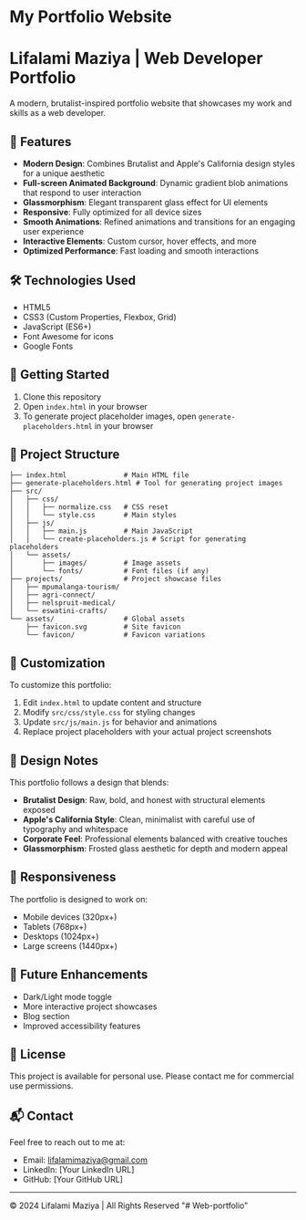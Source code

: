 # My Portfolio Website

# Lifalami Maziya | Web Developer Portfolio

A modern, brutalist-inspired portfolio website that showcases my work and skills as a web developer.

## 🌟 Features

- **Modern Design**: Combines Brutalist and Apple's California design styles for a unique aesthetic
- **Full-screen Animated Background**: Dynamic gradient blob animations that respond to user interaction
- **Glassmorphism**: Elegant transparent glass effect for UI elements
- **Responsive**: Fully optimized for all device sizes
- **Smooth Animations**: Refined animations and transitions for an engaging user experience
- **Interactive Elements**: Custom cursor, hover effects, and more
- **Optimized Performance**: Fast loading and smooth interactions

## 🛠️ Technologies Used

- HTML5
- CSS3 (Custom Properties, Flexbox, Grid)
- JavaScript (ES6+)
- Font Awesome for icons
- Google Fonts

## 🚀 Getting Started

1. Clone this repository
2. Open `index.html` in your browser
3. To generate project placeholder images, open `generate-placeholders.html` in your browser

## 📁 Project Structure

```
├── index.html              # Main HTML file
├── generate-placeholders.html # Tool for generating project images
├── src/
│   ├── css/
│   │   ├── normalize.css   # CSS reset
│   │   └── style.css       # Main styles
│   ├── js/
│   │   ├── main.js         # Main JavaScript
│   │   └── create-placeholders.js # Script for generating placeholders
│   └── assets/
│       ├── images/         # Image assets
│       └── fonts/          # Font files (if any)
├── projects/               # Project showcase files
│   ├── mpumalanga-tourism/
│   ├── agri-connect/
│   ├── nelspruit-medical/
│   └── eswatini-crafts/
└── assets/                 # Global assets
    ├── favicon.svg         # Site favicon
    └── favicon/            # Favicon variations
```

## 📝 Customization

To customize this portfolio:

1. Edit `index.html` to update content and structure
2. Modify `src/css/style.css` for styling changes
3. Update `src/js/main.js` for behavior and animations
4. Replace project placeholders with your actual project screenshots

## 🎨 Design Notes

This portfolio follows a design that blends:

- **Brutalist Design**: Raw, bold, and honest with structural elements exposed
- **Apple's California Style**: Clean, minimalist with careful use of typography and whitespace
- **Corporate Feel**: Professional elements balanced with creative touches
- **Glassmorphism**: Frosted glass aesthetic for depth and modern appeal

## 📱 Responsiveness

The portfolio is designed to work on:

- Mobile devices (320px+)
- Tablets (768px+)
- Desktops (1024px+)
- Large screens (1440px+)

## 🔮 Future Enhancements

- Dark/Light mode toggle
- More interactive project showcases
- Blog section
- Improved accessibility features

## 📄 License

This project is available for personal use. Please contact me for commercial use permissions.

## 📬 Contact

Feel free to reach out to me at:

- Email: lifalamimaziya@gmail.com
- LinkedIn: [Your LinkedIn URL]
- GitHub: [Your GitHub URL]

---

© 2024 Lifalami Maziya | All Rights Reserved
"# Web-portfolio"
